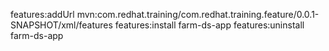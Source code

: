 features:addUrl mvn:com.redhat.training/com.redhat.training.feature/0.0.1-SNAPSHOT/xml/features
features:install farm-ds-app
features:uninstall farm-ds-app
